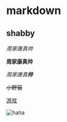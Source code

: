 # markdown
## shabby
_周家康真帅_

**周家康真帅**

_周家康真**帅**_

~~小野猫~~

[游戏](http://www.4399.com)

![haha](https://timgsa.baidu.com/timg?image&quality=80&size=b9999_10000&sec=1497502426446&di=5884c7b15286e611a29d1a87e2490300&imgtype=0&src=http%3A%2F%2Fi.ebayimg.com%2F00%2Fs%2FOTAwWDE2MDA%3D%2Fz%2FnR4AAOSw44BYDSiG%2F%2524_57.JPG%3Fset_id%3D8800005007)
